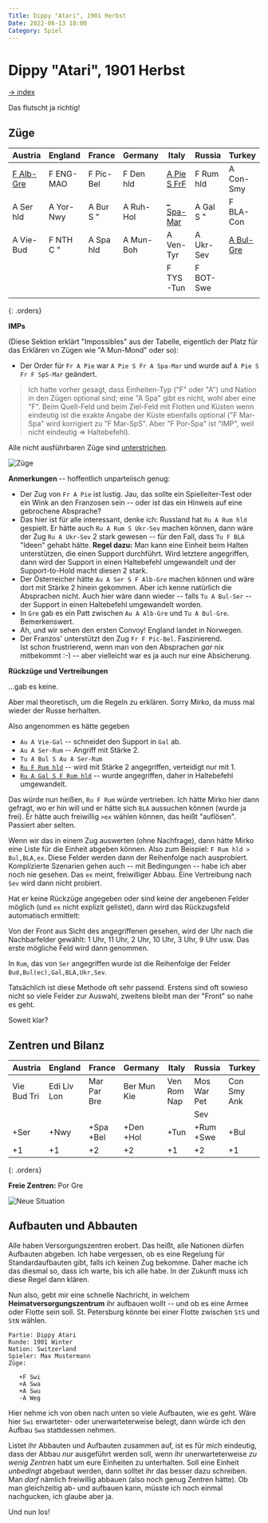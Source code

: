 ```yaml
---
Title: Dippy "Atari", 1901 Herbst
Date: 2022-06-13 18:00
Category: Spiel
---
```


# Dippy "Atari", 1901 Herbst

[-> index](index.md)

Das flutscht ja richtig!

## Züge


| Austria          | England   | France    | Germany   | Italy              | Russia    | Turkey           |
|------------------|-----------|-----------|-----------|--------------------|-----------|------------------|
| <u>F Alb-Gre</u> | F ENG-MAO | F Pic-Bel | F Den hld | <u>A Pie S FrF</u> | F Rum hld | A Con-Smy        |
| A Ser hld        | A Yor-Nwy | A Bur S " | A Ruh-Hol | <u>_ Spa-Mar</u>   | A Gal S " | F BLA-Con        |
| A Vie-Bud        | F NTH C " | A Spa hld | A Mun-Boh | A Ven-Tyr          | A Ukr-Sev | <u>A Bul-Gre</u> |
|                  |           |           |           | F TYS-Tun          | F BOT-Swe |                  |
|                  |           |           |           |                    |           |                  |
{: .orders}

**IMPs** 

(Diese Sektion erklärt "Impossibles" aus der Tabelle, eigentlich der Platz für das Erklären vn Zügen wie "A Mun-Mond" oder so):

* Der Order für `Fr A Pie` war `A Pie S Fr A Spa-Mar` und wurde auf `A Pie S Fr F SpS-Mar` geändert.

> Ich hatte vorher gesagt, dass Einheiten-Typ ("F" oder "A") und Nation in den
> Zügen optional sind; eine "A Spa" gibt es nicht, wohl aber eine "F". Beim Quell-Feld
> und beim Ziel-Feld mit Flotten und Küsten wenn eindeutig ist die exakte Angabe der
> Küste ebenfalls optional ("F Mar-Spa" wird korrigiert zu "F Mar-SpS". Aber
> "F Por-Spa" ist "IMP", weil nicht eindeutig => Haltebefehl).

Alle nicht ausführbaren Züge sind <u>unterstrichen</u>.


![Züge](images/a1901h-1.png)

**Anmerkungen** -- hoffentlich unparteiisch genug:

* Der Zug von `Fr A Pie` ist lustig. Jau, das sollte ein Spielleiter-Test oder ein Wink
  an den Franzosen sein -- oder ist das ein Hinweis auf eine gebrochene Absprache?
* Das hier ist für alle interessant, denke ich:
  Russland hat `Ru A Rum hld` gespielt. Er hätte auch `Ru A Rum S Ukr-Sev` machen können,
  dann wäre der Zug `Ru A Ukr-Sev` 2 stark gewesen -- für den Fall, dass `Tu F BLA`
  "Ideen" gehabt hätte. **Regel dazu:** Man kann eine Einheit beim Halten unterstützen,
  die einen Support durchführt. Wird letztere angegriffen, dann wird der Support
  in einen Haltebefehl umgewandelt und der Support-to-Hold macht diesen 2 stark.
* Der Österreicher hätte `Au A Ser S F Alb-Gre` machen können und wäre dort mit Stärke 2
  hinein gekommen. Aber ich kenne natürlich die Absprachen nicht.
  Auch hier wäre dann wieder -- falls `Tu A Bul-Ser` -- der Support in einen
  Haltebefehl umgewandelt worden.
* In `Gre` gab es ein Patt zwischen `Au A Alb-Gre` und `Tu A Bul-Gre`. Bemerkenswert.
* Ah, und wir sehen den ersten Convoy! England landet in Norwegen.
* Der Franzos' unterstützt den Zug `Fr F Pic-Bel`. Faszinierend.   
  Ist schon frustrierend, wenn man von den Absprachen _gar_ nix
  mitbekommt :-) -- aber vielleicht war es ja auch nur eine Absicherung.


**Rückzüge und Vertreibungen**

...gab es keine.

Aber mal theoretisch, um die Regeln zu erklären. Sorry Mirko, da muss
mal wieder der Russe herhalten.

Also angenommen es hätte gegeben

 * `Au A Vie-Gal` -- schneidet den Support in `Gal` ab.
 * `Au A Ser-Rum` -- Angriff mit Stärke 2.
 * `Tu A Bul S Au A Ser-Rum`
 * <u>`Ru F Rum hld`</u>  -- wird mit Stärke 2 angegriffen, verteidigt nur mit 1.
 * <u>`Ru A Gal S F Rum hld`</u> -- wurde angegriffen, daher in Haltebefehl umgewandelt.

Das würde nun heißen, `Ru F Rum` würde vertrieben.
Ich hätte Mirko hier dann gefragt, wo er hin will und er hätte sich
`BLA` aussuchen können (wurde ja frei). Er hätte auch freiwillig
`>ex` wählen können, das heißt "auflösen". Passiert aber selten.

Wenn wir das in einem Zug auswerten (ohne Nachfrage), dann
hätte Mirko eine Liste für die Einheit abgeben können. Also
zum Beispiel: `F Rum hld > Bul,BLA,ex`. Diese Felder
werden dann der Reihenfolge nach ausprobiert. Komplizierte
Szenarien gehen auch -- mit Bedingungen -- habe ich aber noch
nie gesehen. Das `ex` meint, freiwilliger Abbau. Eine 
Vertreibung nach `Sev` wird dann nicht probiert.

Hat er keine Rückzüge angegeben oder sind keine der angebenen
Felder möglich (und `ex` nicht explizit gelistet), dann
wird das Rückzugsfeld automatisch ermittelt:

Von der Front aus Sicht des angegriffenen gesehen, wird der Uhr nach
die Nachbarfelder gewählt: 1 Uhr, 11 Uhr, 2 Uhr, 10 Uhr, 3 Uhr, 9 Uhr usw.
Das erste mögliche Feld wird dann genommen.

In `Rum`, das von `Ser` angegriffen wurde ist die Reihenfolge
der Felder `Bud,Bul(ec),Gal,BLA,Ukr,Sev`.

Tatsächlich ist diese Methode oft sehr passend. Erstens sind
oft sowieso nicht so viele Felder zur Auswahl, zweitens bleibt
man der "Front" so nahe es geht.

Soweit klar?


## Zentren und Bilanz

| Austria     | England     | France      | Germany     | Italy       | Russia      | Turkey      |
|-------------|-------------|-------------|-------------|-------------|-------------|-------------|
| Vie Bud Tri | Edi Liv Lon | Mar Par Bre | Ber Mun Kie | Ven Rom Nap | Mos War Pet | Con Smy Ank |
|             |             |             |             |             | Sev         |             |
| +Ser        | +Nwy        | +Spa +Bel   | +Den +Hol   | +Tun        | +Rum +Swe   | +Bul        |
| +1          | +1          | +2          | +2          | +1          | +2          | +1          |
{: .orders}

**Freie Zentren:** 
Por Gre

![Neue Situation](images/a1901f-2.png)


## Aufbauten und Abbauten

Alle haben Versorgungszentren erobert.
Das heißt, alle Nationen
dürfen Aufbauten abgeben. Ich habe vergessen, ob es eine Regelung
für Standardaufbauten gibt, falls ich keinen Zug bekomme. Daher
mache ich das diesmal so, dass ich warte, bis ich alle habe. 
In der Zukunft muss ich diese Regel dann klären.

Nun also, gebt mir eine schnelle Nachricht, in welchem
**Heimatversorgungszentrum** ihr aufbauen wollt -- und
ob es eine Armee oder Flotte sein soll. St. Petersburg könnte bei
einer Flotte zwischen `StS` und `StN` wählen.


    Partie: Dippy Atari
    Runde: 1901 Winter
    Nation: Switzerland
    Spieler: Max Mustermann
    Züge:

       +F Swi
       +A Swa
       +A Swu
       -A Weg

Hier nehme ich von oben nach unten so viele Aufbauten, wie es
geht. Wäre hier `Swi` erwarteter- oder unerwarteterweise
belegt, dann würde ich den Aufbau `Swa` stattdessen nehmen.

Listet ihr Abbauten und Aufbauten zusammen auf, ist es für mich
eindeutig, dass der Abbau _nur_ ausgeführt werden soll, wenn
ihr unerwarteterweise _zu wenig Zentren_ habt um eure Einheiten
zu unterhalten. Soll eine Einheit _unbedingt_ abgebaut werden,
dann solltet ihr das besser dazu schreiben. Man _darf_ nämlich
freiwillig abbauen (also noch genug Zentren hätte). 
Ob man gleichzeitig ab- und
aufbauen kann, müsste ich noch einmal nachgucken, ich glaube aber ja.


Und nun los!
